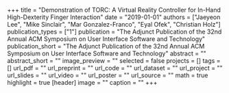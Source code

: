 +++
title = "Demonstration of TORC: A Virtual Reality Controller for In-Hand High-Dexterity Finger Interaction"
date = "2019-01-01"
authors = ["Jaeyeon Lee", "Mike Sinclair", "Mar Gonzalez-Franco", "Eyal Ofek", "Christian Holz"]
publication_types = ["1"]
publication = "The Adjunct Publication of the 32nd Annual ACM Symposium on User Interface Software and Technology"
publication_short = "The Adjunct Publication of the 32nd Annual ACM Symposium on User Interface Software and Technology"
abstract = ""
abstract_short = ""
image_preview = ""
selected = false
projects = []
tags = []
url_pdf = ""
url_preprint = ""
url_code = ""
url_dataset = ""
url_project = ""
url_slides = ""
url_video = ""
url_poster = ""
url_source = ""
math = true
highlight = true
[header]
image = ""
caption = ""
+++
